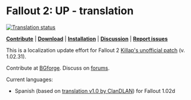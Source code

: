 # Fallout 2: UP - translation
<a href="https://tra.bgforge.net/projects/fallout/up-male/">
<img src="https://tra.bgforge.net/widgets/fallout/-/up-male/svg-badge.svg" alt="Translation status" />
</a>

[__Contribute__](https://tra.bgforge.net/projects/fallout/up-male/)
| [__Download__](https://github.com/BGforgeNet/fallout2-up-translation/releases)
| [__Installation__](https://forum.bgforge.net/viewtopic.php?f=5&p=69)
| [__Discussion__](https://forum.bgforge.net/viewtopic.php?f=5&p=69)
| [__Report issues__](https://github.com/BGforgeNet/fallout2-up-translation/issues)

This is a localization update effort for Fallout 2 [Killap's unofficial patch](http://killap.net/fallout2/web/Downloads.html) (v. 1.02.31).

Contribute at [BGforge](https://tra.bgforge.net/projects/fallout/up-male/). Discuss on [forums](https://forum.bgforge.net/viewtopic.php?f=5&p=69).

Current languages:
* Spanish (based on [translation v1.0 by ClanDLAN](http://academia.clandlan.net/?page=academia/view&id=371&title=Traduccion_Fallout_2)) for Fallout 1.02d
